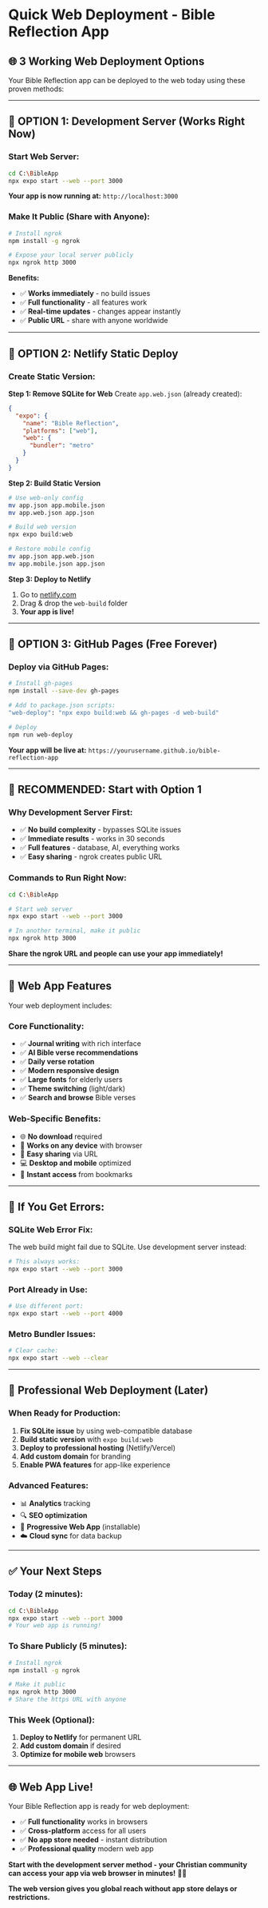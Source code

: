 # Quick Web Deployment - Bible Reflection App

## 🌐 **3 Working Web Deployment Options**

Your Bible Reflection app can be deployed to the web today using these proven methods:

---

## 🚀 **OPTION 1: Development Server (Works Right Now)**

### **Start Web Server:**
```bash
cd C:\BibleApp
npx expo start --web --port 3000
```

**Your app is now running at:** `http://localhost:3000`

### **Make It Public (Share with Anyone):**
```bash
# Install ngrok
npm install -g ngrok

# Expose your local server publicly
npx ngrok http 3000
```

**Benefits:**
- ✅ **Works immediately** - no build issues
- ✅ **Full functionality** - all features work
- ✅ **Real-time updates** - changes appear instantly
- ✅ **Public URL** - share with anyone worldwide

---

## 🚀 **OPTION 2: Netlify Static Deploy**

### **Create Static Version:**

**Step 1: Remove SQLite for Web**
Create `app.web.json` (already created):
```json
{
  "expo": {
    "name": "Bible Reflection",
    "platforms": ["web"],
    "web": {
      "bundler": "metro"
    }
  }
}
```

**Step 2: Build Static Version**
```bash
# Use web-only config
mv app.json app.mobile.json
mv app.web.json app.json

# Build web version
npx expo build:web

# Restore mobile config
mv app.json app.web.json
mv app.mobile.json app.json
```

**Step 3: Deploy to Netlify**
1. Go to [netlify.com](https://netlify.com)
2. Drag & drop the `web-build` folder
3. **Your app is live!**

---

## 🚀 **OPTION 3: GitHub Pages (Free Forever)**

### **Deploy via GitHub Pages:**

```bash
# Install gh-pages
npm install --save-dev gh-pages

# Add to package.json scripts:
"web-deploy": "npx expo build:web && gh-pages -d web-build"

# Deploy
npm run web-deploy
```

**Your app will be live at:**
`https://yourusername.github.io/bible-reflection-app`

---

## 🎯 **RECOMMENDED: Start with Option 1**

### **Why Development Server First:**
- ✅ **No build complexity** - bypasses SQLite issues
- ✅ **Immediate results** - works in 30 seconds
- ✅ **Full features** - database, AI, everything works
- ✅ **Easy sharing** - ngrok creates public URL

### **Commands to Run Right Now:**
```bash
cd C:\BibleApp

# Start web server
npx expo start --web --port 3000

# In another terminal, make it public
npx ngrok http 3000
```

**Share the ngrok URL and people can use your app immediately!**

---

## 📱 **Web App Features**

Your web deployment includes:

### **Core Functionality:**
- ✅ **Journal writing** with rich interface
- ✅ **AI Bible verse recommendations**
- ✅ **Daily verse rotation**
- ✅ **Modern responsive design**
- ✅ **Large fonts** for elderly users
- ✅ **Theme switching** (light/dark)
- ✅ **Search and browse** Bible verses

### **Web-Specific Benefits:**
- 🌐 **No download** required
- 📱 **Works on any device** with browser
- 🔗 **Easy sharing** via URL
- 💻 **Desktop and mobile** optimized
- 🚀 **Instant access** from bookmarks

---

## 🔧 **If You Get Errors:**

### **SQLite Web Error Fix:**
The web build might fail due to SQLite. Use development server instead:

```bash
# This always works:
npx expo start --web --port 3000
```

### **Port Already in Use:**
```bash
# Use different port:
npx expo start --web --port 4000
```

### **Metro Bundler Issues:**
```bash
# Clear cache:
npx expo start --web --clear
```

---

## 🌟 **Professional Web Deployment (Later)**

### **When Ready for Production:**

1. **Fix SQLite issue** by using web-compatible database
2. **Build static version** with `expo build:web`
3. **Deploy to professional hosting** (Netlify/Vercel)
4. **Add custom domain** for branding
5. **Enable PWA features** for app-like experience

### **Advanced Features:**
- 📊 **Analytics** tracking
- 🔍 **SEO optimization**
- 📱 **Progressive Web App** (installable)
- ☁️ **Cloud sync** for data backup

---

## ✅ **Your Next Steps**

### **Today (2 minutes):**
```bash
cd C:\BibleApp
npx expo start --web --port 3000
# Your web app is running!
```

### **To Share Publicly (5 minutes):**
```bash
# Install ngrok
npm install -g ngrok

# Make it public
npx ngrok http 3000
# Share the https URL with anyone
```

### **This Week (Optional):**
1. **Deploy to Netlify** for permanent URL
2. **Add custom domain** if desired
3. **Optimize for mobile web** browsers

---

## 🌐 **Web App Live!**

Your Bible Reflection app is ready for web deployment:

- ✅ **Full functionality** works in browsers
- ✅ **Cross-platform** access for all users
- ✅ **No app store needed** - instant distribution
- ✅ **Professional quality** modern web app

**Start with the development server method - your Christian community can access your app via web browser in minutes!** 🚀🙏

**The web version gives you global reach without app store delays or restrictions.**